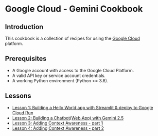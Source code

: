 # Google Cloud - Gemini Cookbook

## Introduction

This cookbook is a collection of recipes for using the
[Google Cloud](https://cloud.google.com/) platform.

## Prerequisites

- A Google account with access to the Google Cloud Platform.
- A valid API key or service account credentials.
- A working Python environment (Python >= 3.8).

## Lessons

- [Lesson 1: Building a Hello World app with Streamlit & deploy to Google Cloud Run](./lesson-01/README.md)
- [Lesson 2: Building a Chatbot(Web App) with Gemini 2.5](./lesson-02/README.md)
- [Lesson 3: Adding Context Awareness - part 1](./lesson-03/README.md)
- [Lesson 4: Adding Context Awareness - part 2](./lesson-04/README.md)
